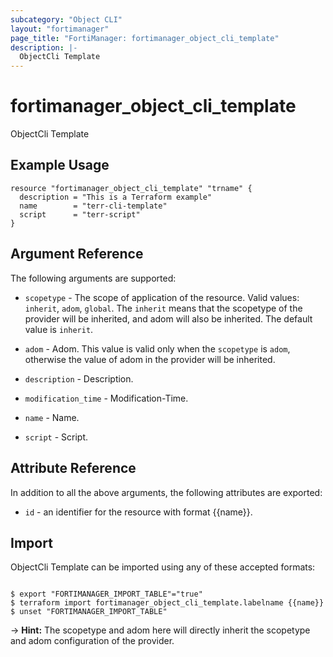 ```yaml
---
subcategory: "Object CLI"
layout: "fortimanager"
page_title: "FortiManager: fortimanager_object_cli_template"
description: |-
  ObjectCli Template
---
```


# fortimanager_object_cli_template
ObjectCli Template

## Example Usage

```hcl
resource "fortimanager_object_cli_template" "trname" {
  description = "This is a Terraform example"
  name        = "terr-cli-template"
  script      = "terr-script"
}
```

## Argument Reference


The following arguments are supported:

* `scopetype` - The scope of application of the resource. Valid values: `inherit`, `adom`, `global`. The `inherit` means that the scopetype of the provider will be inherited, and adom will also be inherited. The default value is `inherit`.
* `adom` - Adom. This value is valid only when the `scopetype` is `adom`, otherwise the value of adom in the provider will be inherited.

* `description` - Description.
* `modification_time` - Modification-Time.
* `name` - Name.
* `script` - Script.


## Attribute Reference

In addition to all the above arguments, the following attributes are exported:
* `id` - an identifier for the resource with format {{name}}.

## Import

ObjectCli Template can be imported using any of these accepted formats:
```

$ export "FORTIMANAGER_IMPORT_TABLE"="true"
$ terraform import fortimanager_object_cli_template.labelname {{name}}
$ unset "FORTIMANAGER_IMPORT_TABLE"
```
-> **Hint:** The scopetype and adom here will directly inherit the scopetype and adom configuration of the provider.
